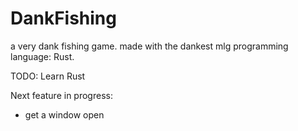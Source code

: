# DankFishing
a very dank fishing game.
made with the dankest mlg programming language: Rust.

TODO: Learn Rust

Next feature in progress:
- get a window open
